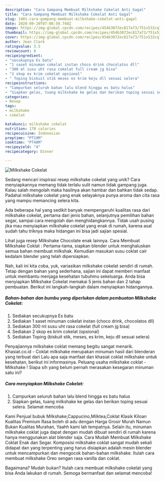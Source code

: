 ```yaml
---
description: "Cara Gampang Membuat Milkshake Cokelat Anti Gagal"
title: "Cara Gampang Membuat Milkshake Cokelat Anti Gagal"
slug: 1401-cara-gampang-membuat-milkshake-cokelat-anti-gagal
date: 2020-09-20T07:08:59.748Z
image: https://img-global.cpcdn.com/recipes/454b3072ec817a73/751x532cq70/milkshake-cokelat-foto-resep-utama.jpg
thumbnail: https://img-global.cpcdn.com/recipes/454b3072ec817a73/751x532cq70/milkshake-cokelat-foto-resep-utama.jpg
cover: https://img-global.cpcdn.com/recipes/454b3072ec817a73/751x532cq70/milkshake-cokelat-foto-resep-utama.jpg
author: Jean Clark
ratingvalue: 3.5
reviewcount: 8
recipeingredient:
- "secukupnya Es batu"
- "1 saset minuman cokelat instan choco drink chocolatos dll"
- "300 ml susu uht rasa cokelat full cream jg bisa"
- "2 skop es krim cokelat opsional"
- " Toping biskuit stik meses es krim keju dll sesuai selera"
recipeinstructions:
- "Campurkan seluruh bahan lalu blend hingga es batu halus"
- "Siapkan gelas, tuang milkshake ke gelas dan berikan toping sesuai selera. Selamat mencoba"
categories:
- Resep
tags:
- milkshake
- cokelat

katakunci: milkshake cokelat 
nutrition: 170 calories
recipecuisine: Indonesian
preptime: "PT19M"
cooktime: "PT48M"
recipeyield: "4"
recipecategory: Dinner

---
```



![Milkshake Cokelat](https://img-global.cpcdn.com/recipes/454b3072ec817a73/751x532cq70/milkshake-cokelat-foto-resep-utama.jpg)

Sedang mencari inspirasi resep milkshake cokelat yang unik? Cara menyiapkannya memang tidak terlalu sulit namun tidak gampang juga. Kalau salah mengolah maka hasilnya akan hambar dan bahkan tidak sedap. Padahal milkshake cokelat yang enak selayaknya punya aroma dan cita rasa yang mampu memancing selera kita.

Ada beberapa hal yang sedikit banyak mempengaruhi kualitas rasa dari milkshake cokelat, pertama dari jenis bahan, selanjutnya pemilihan bahan segar, sampai cara mengolah dan menghidangkannya. Tidak usah pusing jika mau menyiapkan milkshake cokelat yang enak di rumah, karena asal sudah tahu triknya maka hidangan ini bisa jadi sajian spesial.

Lihat juga resep Milkshake Chocolate enak lainnya. Cara Membuat Milkshake Coklat : Pertama-tama, siapkan blender untuk menghaluskan semua bahan membuat milkshak. Kemudian masukan susu coklat cair kedalam blender yang telah dipersiapkan.


Nah, kali ini kita coba, yuk, variasikan milkshake cokelat sendiri di rumah. Tetap dengan bahan yang sederhana, sajian ini dapat memberi manfaat untuk membantu menjaga kesehatan tubuhmu sekeluarga. Anda bisa menyiapkan Milkshake Cokelat memakai 5 jenis bahan dan 2 tahap pembuatan. Berikut ini langkah-langkah dalam menyiapkan hidangannya.

<!--inarticleads1-->

##### Bahan-bahan dan bumbu yang diperlukan dalam pembuatan Milkshake Cokelat:

1. Sediakan secukupnya Es batu
1. Sediakan 1 saset minuman cokelat instan (choco drink, chocolatos dll)
1. Sediakan 300 ml susu uht rasa cokelat (full cream jg bisa)
1. Sediakan 2 skop es krim cokelat (opsional)
1. Sediakan  Toping (biskuit stik, meses, es krim, keju dll sesuai selera)


Penyajiannya milkshake coklat memang begitu sangat menarik. Khasiat.co.id - Coklat milkshake merupakan minuman hasil dari blenderan yang terbuat dari Lalu apa saja manfaat dan khasiat coklat milkshake untuk kesehatan, berikut ini informasinya. Peluang usaha milkshake coklat - Milkshake ! Siapa sih yang belum pernah merasakan kesegaran minuman satu ini? 

<!--inarticleads2-->

##### Cara menyiapkan Milkshake Cokelat:

1. Campurkan seluruh bahan lalu blend hingga es batu halus
1. Siapkan gelas, tuang milkshake ke gelas dan berikan toping sesuai selera. Selamat mencoba


Kami Penjual bubuk Milkshake,Cappucino,Milktea,Coklat Klasik Kiloan Kualitas Premium Rasa boleh di adu dengan Harga Grosir Murah Namun Bukan Kualitas Murahan, Yaahh kami lah tempatnya. Selain itu, minuman milkshake coklat juga dapat dengan mudah dibuat sendiri di rumah karena hanya menggunakan alat blender saja. Cara Mudah Membuat Milkshake Coklat Enak dan Segar. Komposisi milkshake coklat sangat mudah sekali didapat dan yang terpenting yang harus disiapkan adalah mesin blender untuk mencampurkan dan mengocok bahan-bahan milkshake. Itulah cara membuat milkshake Oreo sengan rasa vanilla dan coklat. 

Bagaimana? Mudah bukan? Itulah cara membuat milkshake cokelat yang bisa Anda lakukan di rumah. Semoga bermanfaat dan selamat mencoba!
